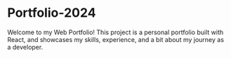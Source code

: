 # Portfolio-2024

Welcome to my Web Portfolio! This project is a personal portfolio built with React, and showcases my skills, experience, and a bit about my journey as a developer.
